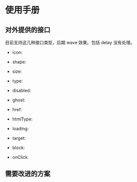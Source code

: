 # 使用手册

## 对外提供的接口
目前支持这几种接口类型，后期 wave 效果。包括 delay 没有处理。
  + icon: 

  - shape: 

  + size: 

  - type: 

  + disabled: 

  - ghost: 

  + href: 

  - htmlType: 

  + loading: 

  - target: 

  + block: 

  - onClick

## 需要改进的方案
